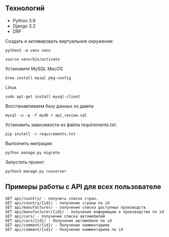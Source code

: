 ## Технологий

- Python 3.9
- Django 3.2
- DRF

Cоздать и активировать виртуальное окружение:
```
python3 -m venv venv
```
```
source venv/bin/activate
```
Установите MySQL
MacOS 
```
brew install mysql pkg-config
```
Linux
```
sudo apt-get install mysql-client
```
Восстанавливаем базу данных из дампа
```
mysql -u -p -f mydb < api_review.sql
```
Установить зависимости из файла requirements.txt:
```
pip install -r requirements.txt
```

Выполнить миграции:
```
python manage.py migrate
```
Запустить проект:
```
python3 manage.py runserver
```

## Примеры работы с API для всех пользователе

```
GET api/country/ - получить список стран.
GET api/country/{id}/ - получение страны по id
GET api/manufacturer/ - получение списка доступных производств
GET api/manufacturer/{id}/ - получение информации о производстве по id
GET api/cars/ - получение списка автомобилей
GET api/cars/{id}/ - Получение автомобиля по id
GET api/comment/{id}/ - Получение комментариев
GET api/comment/{id}/ - Получение комментариев по id

```
